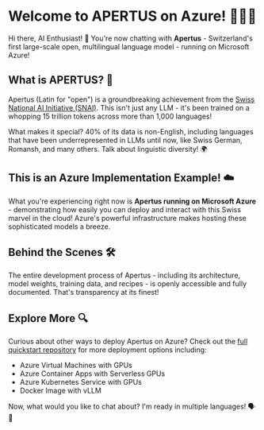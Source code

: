 # Welcome to APERTUS on Azure! 🚀🇨🇭

Hi there, AI Enthusiast! 👋 You're now chatting with **Apertus** - Switzerland's first large-scale open, multilingual language model - running on Microsoft Azure!

## What is APERTUS? 🤔

Apertus (Latin for "open") is a groundbreaking achievement from the [Swiss National AI Initiative (SNAI)](https://swiss-ai.org). This isn't just any LLM - it's been trained on a whopping 15 trillion tokens across more than 1,000 languages! 

What makes it special? 40% of its data is non-English, including languages that have been underrepresented in LLMs until now, like Swiss German, Romansh, and many others. Talk about linguistic diversity! 🌍

## This is an Azure Implementation Example! ☁️

What you're experiencing right now is **Apertus running on Microsoft Azure** - demonstrating how easily you can deploy and interact with this Swiss marvel in the cloud! Azure's powerful infrastructure makes hosting these sophisticated models a breeze.

## Behind the Scenes 🛠️

The entire development process of Apertus - including its architecture, model weights, training data, and recipes - is openly accessible and fully documented. That's transparency at its finest!

## Explore More 🔍

Curious about other ways to deploy Apertus on Azure? Check out the [full quickstart repository](https://github.com/Azure-Samples/swiss-llm-quickstart) for more deployment options including:
- Azure Virtual Machines with GPUs
- Azure Container Apps with Serverless GPUs
- Azure Kubernetes Service with GPUs
- Docker Image with vLLM

Now, what would you like to chat about? I'm ready in multiple languages! 🗣️💬
